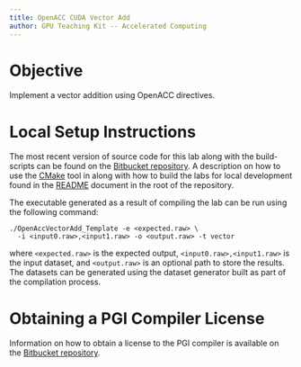 ```yaml
---
title: OpenACC CUDA Vector Add
author: GPU Teaching Kit -- Accelerated Computing
---
```


# Objective

Implement a vector addition using OpenACC directives.

# Local Setup Instructions

The most recent version of source code for this lab along with the build-scripts can be found on the [Bitbucket repository](LINKTOLAB). A description on how to use the [CMake](https://cmake.org/) tool in along with how to build the labs for local development found in the [README](LINKTOREADME) document in the root of the repository.

The executable generated as a result of compiling the lab can be run using the following command:

~~~
./OpenAccVectorAdd_Template -e <expected.raw> \
  -i <input0.raw>,<input1.raw> -o <output.raw> -t vector
~~~

where `<expected.raw>` is the expected output, `<input0.raw>,<input1.raw>` is the input dataset, and `<output.raw>` is an optional path to store the results. The datasets can be generated using the dataset generator built as part of the compilation process.

# Obtaining a PGI Compiler License

Information on how to obtain a license to the PGI compiler is available on the [Bitbucket repository](https://bitbucket.org/hwuligans/gputeachingkit-labs/src/master/Module23/OpenACCVectorAdd/PGI_LICENCE_INFO.markdown).
